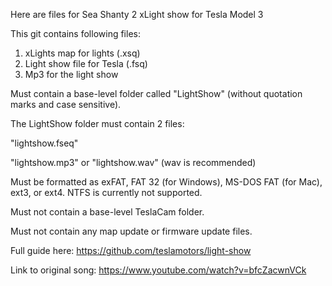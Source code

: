 Here are files for Sea Shanty 2 xLight show for Tesla Model 3

This git contains following files:

1. xLights map for lights (.xsq)
2. Light show file for Tesla (.fsq)
3. Mp3 for the light show

Must contain a base-level folder called "LightShow" (without quotation marks and case sensitive).

The LightShow folder must contain 2 files:

"lightshow.fseq"

"lightshow.mp3" or "lightshow.wav" (wav is recommended)

Must be formatted as exFAT, FAT 32 (for Windows), MS-DOS FAT (for Mac), ext3, or ext4. NTFS is currently not supported.

Must not contain a base-level TeslaCam folder.

Must not contain any map update or firmware update files.

Full guide here: https://github.com/teslamotors/light-show

Link to original song: https://www.youtube.com/watch?v=bfcZacwnVCk
